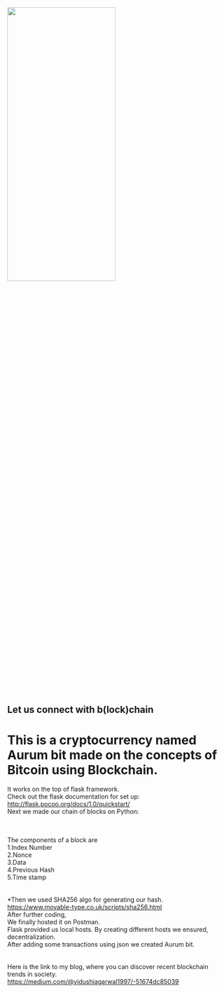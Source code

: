 <img src="https://user-images.githubusercontent.com/22110239/59674301-a779f400-91e0-11e9-9261-ca6414147e91.jpg" width=70% height=40%/>
          
## Let us connect with b(lock)chain
# This is a cryptocurrency named  Aurum bit made on the concepts of  Bitcoin using Blockchain.
It works on the top of flask framework.<br>
Check out the flask documentation for set up: http://flask.pocoo.org/docs/1.0/quickstart/ <br>
Next we made our chain of blocks on Python:<br>
<br><br>

The components of a block are <br>
1.Index Number<br>
2.Nonce<br>
3.Data<br>
4.Previous Hash<br>
5.Time stamp<br>
 <br><br>
*Then we used SHA256 algo for generating our hash. https://www.movable-type.co.uk/scripts/sha256.html<br>
After further coding,<br>
We finally hosted it on Postman.<br>
Flask provided us local hosts. By creating different hosts we ensured, decentralization.<br>
After adding some transactions using json we created Aurum bit.<br><br><br>
Here is the link to my blog, where you can discover recent blockchain trends in society.<br> https://medium.com/@vidushiagarwal1997/-51674dc85039 
